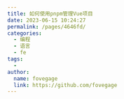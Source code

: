 ```yaml
---
title: 如何使用pnpm管理Vue项目
date: 2023-06-15 10:24:27
permalink: /pages/4646fd/
categories:
  - 编程
  - 语言
  - fe
tags:
  - 
author: 
  name: fovegage
  link: https://github.com/fovegage
---
```

